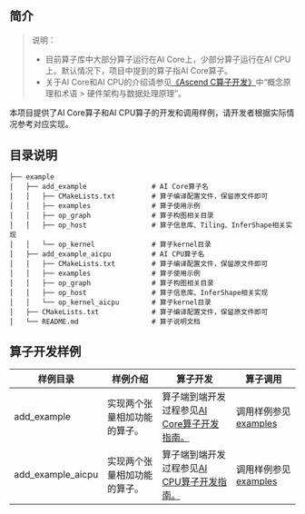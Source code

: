 ## 简介

> 说明：
> - 目前算子库中大部分算子运行在AI Core上，少部分算子运行在AI CPU上。默认情况下，项目中提到的算子指AI Core算子。
> - 关于AI Core和AI CPU的介绍请参见[《Ascend C算子开发》](https://hiascend.com/document/redirect/CannCommunityOpdevAscendC)中“概念原理和术语 > 硬件架构与数据处理原理”。

本项目提供了AI Core算子和AI CPU算子的开发和调用样例，请开发者根据实际情况参考对应实现。

## 目录说明
```
├── example                       
│   ├── add_example                # AI Core算子名
│   │   ├── CMakeLists.txt         # 算子编译配置文件，保留原文件即可   
│   │   ├── examples               # 算子使用示例
│   │   ├── op_graph               # 算子构图相关目录
│   │   ├── op_host                # 算子信息库、Tiling、InferShape相关实现
│   │   └── op_kernel              # 算子kernel目录
│   ├── add_example_aicpu          # AI CPU算子名
│   │   ├── CMakeLists.txt         # 算子编译配置文件，保留原文件即可   
│   │   ├── examples               # 算子使用示例
│   │   ├── op_graph               # 算子构图相关目录
│   │   ├── op_host                # 算子信息库、InferShape相关实现
│   │   └── op_kernel_aicpu        # 算子kernel目录
│   ├── CMakeLists.txt             # 算子编译配置文件，保留原文件即可
│   └── README.md                  # 算子说明文档

```

## 算子开发样例
|样例目录| 	样例介绍	           |算子开发|算子调用 |
|---|------------------|---|---|
| add_example | 	实现两个张量相加功能的算子。	 | 算子端到端开发过程参见[AI Core算子开发指南。](../docs/context/aicore_develop_guide.md) |调用样例参见[examples](./add_example/examples/)|
|add_example_aicpu| 	实现两个张量相加功能的算子。	 |算子端到端开发过程参见[AI CPU算子开发指南。](../docs/context/aicpu_develop_guide.md)| 调用样例参见[examples](./add_example_aicpu/examples/) |